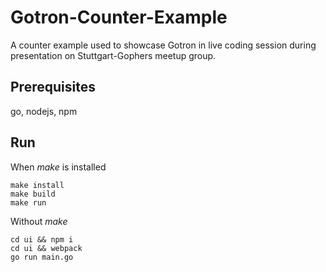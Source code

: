 # Gotron-Counter-Example

A counter example used to showcase Gotron in  live coding session
during presentation on Stuttgart-Gophers meetup group.

## Prerequisites
go, nodejs, npm

## Run 
When *make* is installed
```
make install 
make build
make run
```

Without *make*
```
cd ui && npm i
cd ui && webpack
go run main.go
```